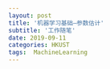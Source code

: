 ```yaml
---
layout: post
title: '机器学习基础—参数估计'
subtitle: '工作随笔'
date: 2019-09-11
categories: HKUST
tags:  MachineLearning
---
```

<!--stackedit_data:
eyJoaXN0b3J5IjpbLTkxODY2OTg4OV19
-->
